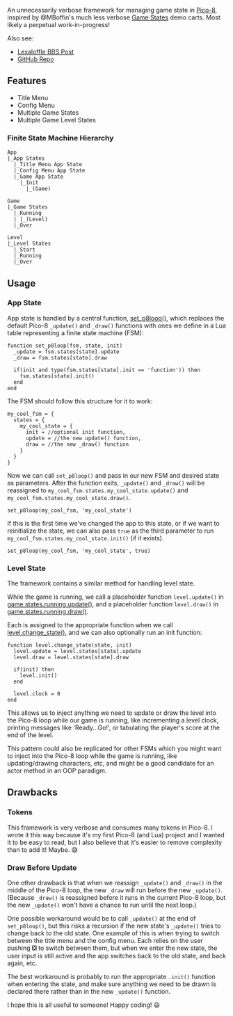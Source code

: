 An unnecessarily verbose framework for managing game state in [Pico-8](https://www.lexaloffle.com/pico-8.php), inspired by @MBoffin's much less verbose [Game States](https://mboffin.itch.io/pico8-game-states) demo carts. Most likely a perpetual work-in-progress!

Also see:
* [Lexaloffle BBS Post](https://www.lexaloffle.com/bbs/?tid=38107)
* [GitHub Repo](https://github.com/ridgekuhn/p8gamestate)

## Features
* Title Menu
* Config Menu
* Multiple Game States
* Multiple Game Level States

### Finite State Machine Hierarchy
```
App
|_App States
  |_Title Menu App State
  |_Config Menu App State
  |_Game App State
    |_Init
      |_(Game)

Game
|_Game States
  |_Running
  | |_(Level)
  |_Over

Level
|_Level States
  |_Start
  |_Running
  |_Over
```

## Usage
### App State
App state is handled by a central function, [set_p8loop()](https://github.com/ridgekuhn/p8gamestate/blob/master/src/app.lua#L48-L55), which replaces the default Pico-8 `_update()` and `_draw()` functions with ones we define in a Lua table representing a finite state machine (FSM):
```
function set_p8loop(fsm, state, init)
  _update = fsm.states[state].update
  _draw = fsm.states[state].draw

  if(init and type(fsm.states[state].init == 'function')) then
    fsm.states[state].init()
  end
end
```

The FSM should follow this structure for it to work:
```
my_cool_fsm = {
  states = {
    my_cool_state = {
      init = //optional init function,
      update = //the new update() function,
      draw = //the new _draw() function
    }
  }
}
```

Now we can call `set_p8loop()` and pass in our new FSM and desired state as parameters. After the function exits, `_update()` and `_draw()` will be reassigned to `my_cool_fsm.states.my_cool_state.update()` and `my_cool_fsm.states.my_cool_state.draw()`.
```
set_p8loop(my_cool_fsm, 'my_cool_state')
```

If this is the first time we've changed the app to this state, or if we want to reinitialize the state, we can also pass `true` as the third parameter to run `my_cool_fsm.states.my_cool_state.init()` (if it exists).
```
set_p8loop(my_cool_fsm, 'my_cool_state', true)
```

### Level State
The framework contains a similar method for handling level state.

While the game is running, we call a placeholder function `level.update()` in [game.states.running.update()](	level.update()), and a placeholder function `level.draw()` in [game.states.running.draw()](https://github.com/ridgekuhn/p8gamestate/blob/997beef50cd213ea055598244bc39b32651015b1/src/game.lua#L43).

Each is assigned to the appropriate function when we call [level.change_state()](https://github.com/ridgekuhn/p8gamestate/blob/997beef50cd213ea055598244bc39b32651015b1/src/levels.lua#L42-L51), and we can also optionally run an init function:
```
function level.change_state(state, init)
  level.update = level.states[state].update
  level.draw = level.states[state].draw

  if(init) then
    level.init()
  end

  level.clock = 0
end
```

This allows us to inject anything we need to update or draw the level into the Pico-8 loop while our game is running, like incrementing a level clock, printing messages like 'Ready...Go!', or tabulating the player's score at the end of the level. 

This pattern could also be replicated for other FSMs which you might want to inject into the Pico-8 loop while the game is running, like updating/drawing characters, etc, and might be a good candidate for an actor method in an OOP paradigm.

## Drawbacks
### Tokens
This framework is very verbose and consumes many tokens in Pico-8. I wrote it this way because it's my first Pico-8 (and Lua) project and I wanted it to be easy to read, but I also believe that it's easier to remove complexity than to add it! Maybe. 😅

### Draw Before Update
One other drawback is that when we reassign `_update()` and `_draw()` in the middle of the Pico-8 loop, the new `_draw` will run before the new `_update()`. (Because `_draw()` is reassigned before it runs in the current Pico-8 loop, but the new `_update()` won't have a chance to run until the next loop.)

One possible workaround would be to call `_update()` at the end of `set_p8loop()`, but this risks a recursion if the new state's `_update()` tries to change back to the old state. One example of this is when trying to switch between the title menu and the config menu. Each relies on the user pushing ❎ to switch between them, but when we enter the new state, the user input is still active and the app switches back to the old state, and back again, etc.

The best workaround is probably to run the appropriate `.init()` function when entering the state, and make sure anything we need to be drawn is declared there rather than in the new `_update()` function.

I hope this is all useful to someone! Happy coding! 😃

